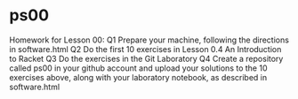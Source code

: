 ps00
===========

Homework for Lesson 00:
Q1 Prepare your machine, following the directions in software.html
Q2 Do the first 10 exercises in Lesson 0.4 An Introduction to Racket
Q3 Do the exercises in the Git Laboratory
Q4 Create a repository called ps00 in your github account and upload your solutions to the 10 exercises above, along with your laboratory notebook, as described in software.html
